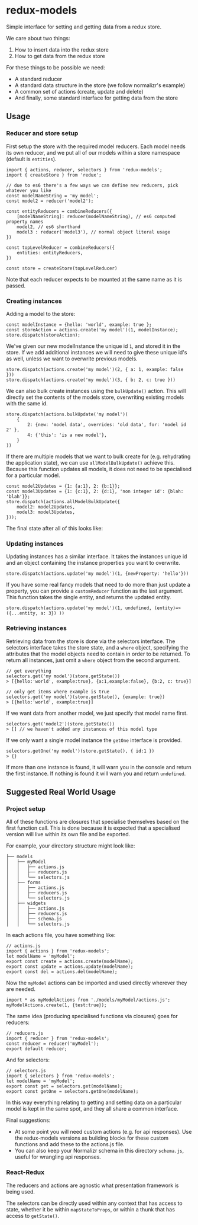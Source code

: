 # redux-models

Simple interface for setting and getting data from a redux store.
 
We care about two things:

1. How to insert data into the redux store
1. How to get data from the redux store

For these things to be possible we need:

* A standard reducer
* A standard data structure in the store (we follow normalizr's example)
* A common set of actions (create, update and delete)
* And finally, some standard interface for getting data from the store

## Usage
### Reducer and store setup
First setup the store with the required model reducers. Each model needs its own reducer, and we put all of our models within a store namespace (default is `entities`).

    import { actions, reducer, selectors } from 'redux-models';
    import { createStore } from 'redux';
    
    // due to es6 there's a few ways we can define new reducers, pick whatever you like
    const modelNameString = 'my model';
    const model2 = reducer('model2');
    
    const entityReducers = combineReducers({
        [modelNameString]: reducer(modelNameString), // es6 computed property names
        model2, // es6 shorthand
        model3 : reducer('model3'), // normal object literal usage
    })
    
    const topLevelReducer = combineReducers({
        entities: entityReducers,
    })

    const store = createStore(topLevelReducer)

Note that each reducer expects to be mounted at the same name as it is passed.

### Creating instances

Adding a model to the store:

    const modelInstance = {hello: 'world', example: true };
    const storeAction = actions.create('my model')(1, modelInstance);
    store.dispatch(storeAction);

We've given our new modelInstance the unique id `1`, and stored it in the store. If we add additional instances we will need to give these unique id's as well, unless we want to overwrite previous models.

    store.dispatch(actions.create('my model')(2, { a: 1, example: false }))
    store.dispatch(actions.create('my model')(3, { b: 2, c: true }))

We can also bulk create instances using the `bulkUpdate()` action. This will directly set the contents of the models store, overwriting existing models with the same id.

    store.dispatch(actions.bulkUpdate('my model')(
        {
            2: {new: 'model data', overrides: 'old data', for: 'model id 2' },
            4: {'this': 'is a new model'},
        }
    ))
    
If there are multiple models that we want to bulk create for (e.g. rehydrating the application state), we can use `allModelBulkUpdate()` achieve this. Because this function updates all models, it does not need to be specialised for a particular model.

    const model2Updates = {1: {a:1}, 2: {b:1}};
    const model3Updates = {1: {c:1}, 2: {d:1}, 'non integer id': {blah: 'blah'}};
    store.dispatch(actions.allModelBulkUpdate({
        model2: model2Updates,
        model3: model3Updates,
    }));

The final state after all of this looks like:



### Updating instances

Updating instances has a similar interface. It takes the instances unique id and an object containing the instance properties you want to overwrite.
    
    store.dispatch(actions.update('my model')(1, {newProperty: 'hello'}))

If you have some real fancy models that need to do more than just update a property, you can provide a `customReducer` function as the last argument. This function takes the single entity, and returns the updated entity.

    store.dispatch(actions.update('my model')(1, undefined, (entity)=> ({...entity, a: 3}) ))

### Retrieving instances

Retrieving data from the store is done via the selectors interface. The selectors interface takes the store state, and a `where` object, specifying the attributes that the model objects need to contain in order to be returned. To return all instances, just omit a `where` object from the second argument.

    // get everything
    selectors.get('my model')(store.getState())
    > [{hello:'world', example:true}, {a:1,example:false}, {b:2, c: true}]
    
    // only get items where example is true
    selectors.get('my model')(store.getState(), {example: true})
    > [{hello:'world', example:true}]
    
If we want data from another model, we just specify that model name first.

    selectors.get('model2')(store.getState())
    > [] // we haven't added any instances of this model type
    
If we only want a single model instance the `getOne` interface is provided.

    selectors.getOne('my model')(store.getState(), { id:1 })
    > {}

If more than one instance is found, it will warn you in the console and return the first instance. If nothing is found it will warn you and return `undefined`.


## Suggested Real World Usage
### Project setup
All of these functions are closures that specialise themselves based on the first function call. This is done because it is expected that a specialised version will live within its own file and be exported. 

For example, your directory structure might look like:

	├── models
	│   ├── myModel
	│   │   ├── actions.js
	│   │   ├── reducers.js
	│   │   └── selectors.js
	│   ├── forms
	│   │   ├── actions.js
	│   │   ├── reducers.js
	│   │   └── selectors.js
	│   ├── widgets
	│   │   ├── actions.js
	│   │   ├── reducers.js
    │   │   ├── schema.js
	│   │   └── selectors.js

In each actions file, you have something like:

    // actions.js
    import { actions } from 'redux-models';
    let modelName = 'myModel';
    export const create = actions.create(modelName);
    export const update = actions.update(modelName);
    export const del = actions.del(modelName);

Now the `myModel` actions can be imported and used directly wherever they are needed.
    
    import * as myModelActions from './models/myModel/actions.js';
    myModelActions.create(1, {test:true});

The same idea (producing specialised functions via closures) goes for reducers:

    // reducers.js
    import { reducer } from 'redux-models';
    const reducer = reducer('myModel');
    export default reducer;

And for selectors:

    // selectors.js
    import { selectors } from 'redux-models';
    let modelName = 'myModel';
    export const get = selectors.get(modelName);
    export const getOne = selectors.getOne(modelName);

In this way everything relating to getting and setting data on a particular model is kept in the same spot, and they all share a common interface.

Final suggestions:

* At some point you will need custom actions (e.g. for api responses). Use the redux-models versions as building blocks for these custom functions and add these to the actions.js file.
* You can also keep your Normalizr schema in this directory `schema.js`, useful for wrangling api responses.

### React-Redux

The reducers and actions are agnostic what presentation framework is being used.

The selectors can be directly used within any context that has access to state, whether it be within `mapStateToProps`, or within a thunk that has access to `getState()`. 

